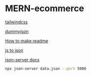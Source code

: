 # MERN-ecommerce

<!-- https://readme.so/  How to write readme file-->
<!-- https://dummyjson.com/  get dummy data in json format like list of products, list of users, etc.-->

[tailwindcss](https://tailwindcss.com/)

[dummyjson](https://dummyjson.com/)

[How to make readme](https://readme.so/)

[js to json](https://www.convertsimple.com/convert-javascript-to-json/)

<!-- extention for tailwind---Tailwind CSS IntelliSense -->
<!-- quokka.js extension to find all brand from products data -->

[json-server docs](https://www.npmjs.com/package/json-server/v/0.16.1#sort)

```bash
npx json-server data.json --port 5000
```
